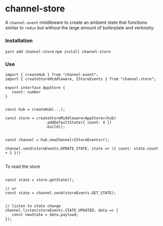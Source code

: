 # channel-store

A `channel-event` middleware to create an ambient state that functions similar to `redux` but without the large amount of boilerplate and verbosity.

### Installation

`yarn add channel-store`
`npm install channel-store`

### Use

``` tsx
import { createHub } from "channel-event";
import { createStoreMiddleware, IStoreEvents } from "channel-store";

export interface AppStore {
   count: number
}


const hub = createHub(...);

const store = createStoreMiddleware<AppStore>(hub)
                  .addDefaultState({ count: 4 })
                  .build();


const channel = hub.newChannel<IStoreEvents>();

channel.send(storeEvents.UPDATE_STATE, state => ({ count: state.count + 1 }))


```

To read the store 

``` tsx

const state = store.getState();

// or
const state = channel.send(storeEvents.GET_STATE);


// listen to state change
channel.listen(storeEvents.STATE_UPDATED, data => {
   const newState = data.payload;
});

```